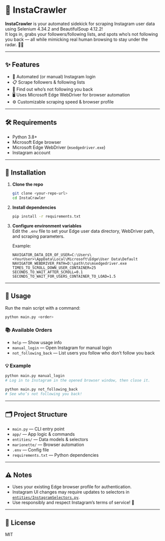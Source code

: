 # 📸 InstaCrawler

**InstaCrawler** is your automated sidekick for scraping Instagram user data using Selenium 4.34.2 and BeautifulSoup 4.12.2!  
It logs in, grabs your followers/following lists, and spots who’s not following you back — all while mimicking real human browsing to stay under the radar. 🕵️‍♂️

---

## ✨ Features

- 🤖 Automated (or manual) Instagram login
- 📋 Scrape followers & following lists
- 🚦 Find out who’s not following you back
- 🖥️ Uses Microsoft Edge WebDriver for browser automation
- ⚙️ Customizable scraping speed & browser profile

---

## 🛠️ Requirements

- Python 3.8+
- Microsoft Edge browser
- Microsoft Edge WebDriver (`msedgedriver.exe`)
- Instagram account

---

## 🚀 Installation

1. **Clone the repo**
   ```sh
   git clone <your-repo-url>
   cd InstaCrawler
   ```

2. **Install dependencies**
   ```sh
   pip install -r requirements.txt
   ```

3. **Configure environment variables**  
   Edit the `.env` file to set your Edge user data directory, WebDriver path, and scraping parameters.

   Example:
   ```
   NAVIGATOR_DATA_DIR_OF_USER=C:\Users\<YourUser>\AppData\Local\Microsoft\Edge\User Data\Default
   NAVIGATOR_WEBDRIVER_PATH=D:\path\to\msedgedriver.exe
   TIMES_TO_SCROLL_DOWN_USER_CONTAINER=25
   SECONDS_TO_WAIT_AFTER_SCROLL=0.1
   SECONDS_TO_WAIT_FOR_USERS_CONTAINER_TO_LOAD=1.5
   ```

---

## 🏁 Usage

Run the main script with a command:

```sh
python main.py <order>
```

### 📚 Available Orders

- `help` — Show usage info
- `manual_login` — Open Instagram for manual login
- `not_following_back` — List users you follow who don’t follow you back

### 💡 Example

```sh
python main.py manual_login
# Log in to Instagram in the opened browser window, then close it.

python main.py not_following_back
# See who’s not following you back!
```

---

## 🗂️ Project Structure

- `main.py` — CLI entry point
- `app/` — App logic & commands
- `entities/` — Data models & selectors
- `marionette/` — Browser automation
- `.env` — Config file
- `requirements.txt` — Python dependencies

---

## ⚠️ Notes

- Uses your existing Edge browser profile for authentication.
- Instagram UI changes may require updates to selectors in [`entities/InstagramSelectors.py`](entities/InstagramSelectors.py).
- Use responsibly and respect Instagram’s terms of service! 🙏

---

## 📄 License

MIT
